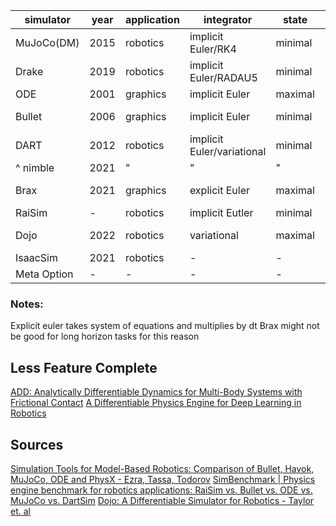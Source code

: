 | simulator   | year | application | integrator                 | state   | contact   | friction solver| language | gradients         |
| ----------- | ---- | ----------- | -------------------------- | ------- | --------- | -------------- | -------- | ----------------- |
| MuJoCo(DM)  | 2015 | robotics    | implicit Euler/RK4         | minimal | soft      | Newton/PGS/CG | C         | finite-difference |
| Drake       | 2019 | robotics    | implicit Euler/RADAU5      | minimal | soft/hard | LCP/Newton    | C++       | gradient-bundle   |
| ODE         | 2001 | graphics    | implicit Euler             | maximal | soft/hard | LCP           | C++       |                   |
| Bullet      | 2006 | graphics    | implicit Euler             | minimal | soft/hard | MLCP          | C/C++     | sub-gradient      |
| DART        | 2012 | robotics    | implicit Euler/variational | minimal | hard      | LCP           | C++       | sub-gradient      |
| ^ nimble    | 2021 | "           | "                          | "       | "         | diff LCP      |           |                   |
| Brax        | 2021 | graphics    | explicit Euler             | maximal | soft      | N/A           | Python    | sub-gradient      |
| RaiSim      | -    | robotics    | implicit Eutler            | minimal | hard      | bisection     | C++       | -                 |
| Dojo        | 2022 | robotics    | variational                | maximal | hard      | NCP           | julia     | smooth gradient   |
| IsaacSim    | 2021 | robotics    | -                          | -       | -         | -             | C++       | -                 |
| Meta Option | -    | -           | -                          | -       | -         | -             | -         | -                 |

### Notes:
Explicit euler takes system of equations and multiplies by dt
Brax might not be good for long horizon tasks for this reason

## Less Feature Complete
[ADD: Analytically Differentiable Dynamics for Multi-Body Systems with  Frictional Contact](https://arxiv.org/pdf/2007.00987.pdf)
[A Differentiable Physics Engine for Deep Learning in Robotics](https://arxiv.org/pdf/1611.01652.pdf)


## Sources
[Simulation Tools for Model-Based Robotics: Comparison of Bullet, Havok, MuJoCo, ODE and PhysX - Ezra, Tassa, Todorov](https://homes.cs.washington.edu/~todorov/papers/ErezICRA15.pdf)
[SimBenchmark | Physics engine benchmark for robotics applications: RaiSim vs. Bullet vs. ODE vs. MuJoCo vs. DartSim](https://leggedrobotics.github.io/SimBenchmark/#models)
[Dojo: A Differentiable Simulator for Robotics - Taylor et. al](https://sites.google.com/view/dojo-sim)
